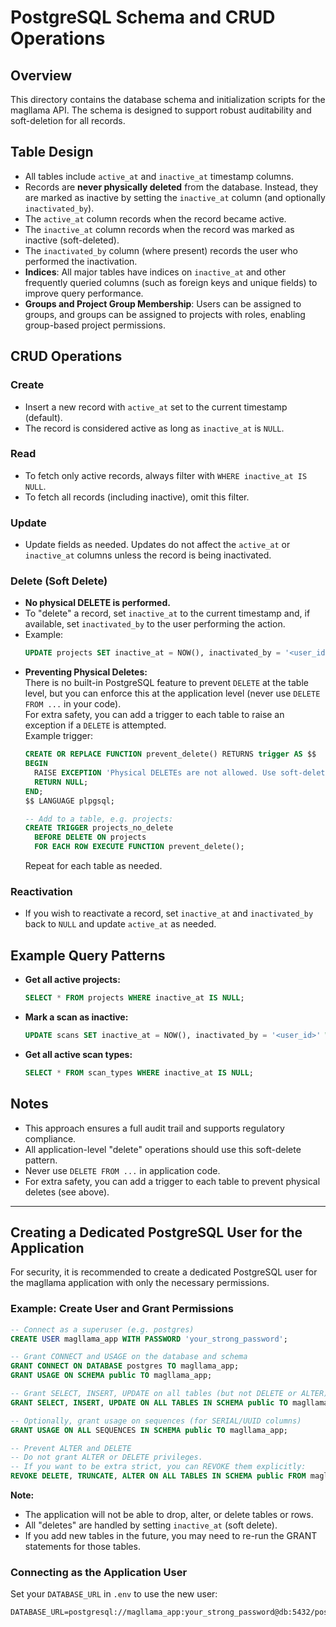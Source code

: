 # PostgreSQL Schema and CRUD Operations

## Overview

This directory contains the database schema and initialization scripts for the magllama API. The schema is designed to support robust auditability and soft-deletion for all records.

## Table Design

- All tables include `active_at` and `inactive_at` timestamp columns.
- Records are **never physically deleted** from the database. Instead, they are marked as inactive by setting the `inactive_at` column (and optionally `inactivated_by`).
- The `active_at` column records when the record became active.
- The `inactive_at` column records when the record was marked as inactive (soft-deleted).
- The `inactivated_by` column (where present) records the user who performed the inactivation.
- **Indices**: All major tables have indices on `inactive_at` and other frequently queried columns (such as foreign keys and unique fields) to improve query performance.
- **Groups and Project Group Membership**: Users can be assigned to groups, and groups can be assigned to projects with roles, enabling group-based project permissions.

## CRUD Operations

### Create

- Insert a new record with `active_at` set to the current timestamp (default).
- The record is considered active as long as `inactive_at` is `NULL`.

### Read

- To fetch only active records, always filter with `WHERE inactive_at IS NULL`.
- To fetch all records (including inactive), omit this filter.

### Update

- Update fields as needed. Updates do not affect the `active_at` or `inactive_at` columns unless the record is being inactivated.

### Delete (Soft Delete)

- **No physical DELETE is performed.**
- To "delete" a record, set `inactive_at` to the current timestamp and, if available, set `inactivated_by` to the user performing the action.
- Example:
  ```sql
  UPDATE projects SET inactive_at = NOW(), inactivated_by = '<user_id>' WHERE id = '<project_id>';
  ```
- **Preventing Physical Deletes:**  
  There is no built-in PostgreSQL feature to prevent `DELETE` at the table level, but you can enforce this at the application level (never use `DELETE FROM ...` in your code).  
  For extra safety, you can add a trigger to each table to raise an exception if a `DELETE` is attempted.  
  Example trigger:
  ```sql
  CREATE OR REPLACE FUNCTION prevent_delete() RETURNS trigger AS $$
  BEGIN
    RAISE EXCEPTION 'Physical DELETEs are not allowed. Use soft-delete (inactive_at) instead.';
    RETURN NULL;
  END;
  $$ LANGUAGE plpgsql;

  -- Add to a table, e.g. projects:
  CREATE TRIGGER projects_no_delete
    BEFORE DELETE ON projects
    FOR EACH ROW EXECUTE FUNCTION prevent_delete();
  ```
  Repeat for each table as needed.

### Reactivation

- If you wish to reactivate a record, set `inactive_at` and `inactivated_by` back to `NULL` and update `active_at` as needed.

## Example Query Patterns

- **Get all active projects:**
  ```sql
  SELECT * FROM projects WHERE inactive_at IS NULL;
  ```

- **Mark a scan as inactive:**
  ```sql
  UPDATE scans SET inactive_at = NOW(), inactivated_by = '<user_id>' WHERE id = '<scan_id>';
  ```

- **Get all active scan types:**
  ```sql
  SELECT * FROM scan_types WHERE inactive_at IS NULL;
  ```

## Notes

- This approach ensures a full audit trail and supports regulatory compliance.
- All application-level "delete" operations should use this soft-delete pattern.
- Never use `DELETE FROM ...` in application code.
- For extra safety, you can add a trigger to each table to prevent physical deletes (see above).

---

## Creating a Dedicated PostgreSQL User for the Application

For security, it is recommended to create a dedicated PostgreSQL user for the magllama application with only the necessary permissions.

### Example: Create User and Grant Permissions

```sql
-- Connect as a superuser (e.g. postgres)
CREATE USER magllama_app WITH PASSWORD 'your_strong_password';

-- Grant CONNECT and USAGE on the database and schema
GRANT CONNECT ON DATABASE postgres TO magllama_app;
GRANT USAGE ON SCHEMA public TO magllama_app;

-- Grant SELECT, INSERT, UPDATE on all tables (but not DELETE or ALTER)
GRANT SELECT, INSERT, UPDATE ON ALL TABLES IN SCHEMA public TO magllama_app;

-- Optionally, grant usage on sequences (for SERIAL/UUID columns)
GRANT USAGE ON ALL SEQUENCES IN SCHEMA public TO magllama_app;

-- Prevent ALTER and DELETE
-- Do not grant ALTER or DELETE privileges.
-- If you want to be extra strict, you can REVOKE them explicitly:
REVOKE DELETE, TRUNCATE, ALTER ON ALL TABLES IN SCHEMA public FROM magllama_app;
```

**Note:**  
- The application will not be able to drop, alter, or delete tables or rows.  
- All "deletes" are handled by setting `inactive_at` (soft delete).
- If you add new tables in the future, you may need to re-run the GRANT statements for those tables.

### Connecting as the Application User

Set your `DATABASE_URL` in `.env` to use the new user:

```
DATABASE_URL=postgresql://magllama_app:your_strong_password@db:5432/postgres
```
